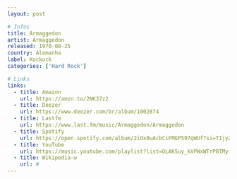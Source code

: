 ```yaml
---
layout: post

# Infos
title: Armaggedon
artist: Armaggedon
released: 1970-08-25
country: Alemanha
label: Kuckuck
categories: ['Hard Rock']

# Links
links:
  - title: Amazon
    url: https://amzn.to/2NK37z2
  - title: Deezer
    url: https://www.deezer.com/br/album/1002874
  - title: Lastfm
    url: https://www.last.fm/music/Armaggedon/Armaggedon
  - title: Spotify
    url: https://open.spotify.com/album/2iOx0uAcbCiFMEP597qWUf?si=TIjyZvh0SPiWbFJiQZu0GQ
  - title: YouTube
    url: https://music.youtube.com/playlist?list=OLAK5uy_kVPWxWTrPBTMyicn74ViNq8PaB-lKEkwU
  - title: Wikipedia-w
    url: #
---
```

